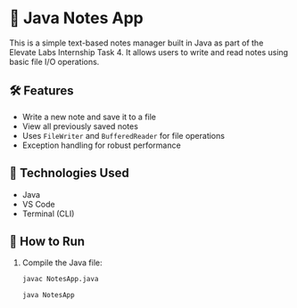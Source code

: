 # 📒 Java Notes App

This is a simple text-based notes manager built in Java as part of the Elevate Labs Internship Task 4. It allows users to write and read notes using basic file I/O operations.

## 🛠 Features

- Write a new note and save it to a file
- View all previously saved notes
- Uses `FileWriter` and `BufferedReader` for file operations
- Exception handling for robust performance

## 🧰 Technologies Used

- Java
- VS Code
- Terminal (CLI)


## 🚀 How to Run

1. Compile the Java file:
   ```bash
   javac NotesApp.java

   java NotesApp

